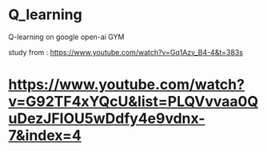 # Q_learning
Q-learning on google open-ai GYM 

study from : https://www.youtube.com/watch?v=Gq1Azv_B4-4&t=383s

# https://www.youtube.com/watch?v=G92TF4xYQcU&list=PLQVvvaa0QuDezJFIOU5wDdfy4e9vdnx-7&index=4
